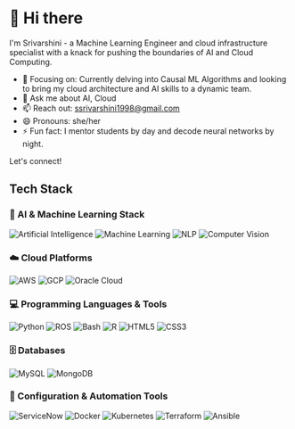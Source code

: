 # 👋 Hi there
I'm Srivarshini - a Machine Learning Engineer and cloud infrastructure specialist with a knack for pushing the boundaries of AI and Cloud Computing.
- 🔭 Focusing on: Currently delving into Causal ML Algorithms and looking to bring my cloud architecture and AI skills to a dynamic team.
- 💬 Ask me about AI, Cloud
- 📫 Reach out: [ssrivarshini1998@gmail.com](ssrivarshini1998@gmail.com)
- 😄 Pronouns: she/her
- ⚡ Fun fact: I mentor students by day and decode neural networks by night.

Let's connect!

## Tech Stack

### 🧠 AI & Machine Learning Stack

![Artificial Intelligence](https://img.shields.io/badge/-Artificial%20Intelligence-5C3EE8?style=flat&logo=ArtificialIntelligence&logoColor=white)
![Machine Learning](https://img.shields.io/badge/-Machine%20Learning-FF6F00?style=flat&logo=MachineLearning&logoColor=white)
![NLP](https://img.shields.io/badge/-NLP-3776AB?style=flat&logo=NLP&logoColor=white)
![Computer Vision](https://img.shields.io/badge/-Computer%20Vision-FF6F00?style=flat&logo=ComputerVision&logoColor=white)

### ☁️ Cloud Platforms

![AWS](https://img.shields.io/badge/-AWS-232F3E?style=flat&logo=amazonaws&logoColor=white)
![GCP](https://img.shields.io/badge/-GCP-4285F4?style=flat&logo=googlecloud&logoColor=white)
![Oracle Cloud](https://img.shields.io/badge/-OracleCloud-F80000?style=flat&logo=Oracle&logoColor=white)

### 💻 Programming Languages & Tools

![Python](https://img.shields.io/badge/-Python-3776AB?style=flat&logo=python&logoColor=white)
![ROS](https://img.shields.io/badge/-ROS-22314E?style=flat&logo=ROS&logoColor=white)
![Bash](https://img.shields.io/badge/-Bash-4EAA25?style=flat&logo=GNUBash&logoColor=white)
![R](https://img.shields.io/badge/-R-276DC3?style=flat&logo=R&logoColor=white)
![HTML5](https://img.shields.io/badge/-HTML5-E34F26?style=flat&logo=html5&logoColor=white)
![CSS3](https://img.shields.io/badge/-CSS3-1572B6?style=flat&logo=css3&logoColor=white)

### 🗄️ Databases

![MySQL](https://img.shields.io/badge/-MySQL-4479A1?style=flat&logo=mysql&logoColor=white)
![MongoDB](https://img.shields.io/badge/-MongoDB-47A248?style=flat&logo=mongodb&logoColor=white)

### 🔧 Configuration & Automation Tools

![ServiceNow](https://img.shields.io/badge/-ServiceNow-1C519A?style=flat&logo=ServiceNow&logoColor=white)
![Docker](https://img.shields.io/badge/-Docker-2496ED?style=flat&logo=docker&logoColor=white)
![Kubernetes](https://img.shields.io/badge/-Kubernetes-326CE5?style=flat&logo=kubernetes&logoColor=white)
![Terraform](https://img.shields.io/badge/-Terraform-623CE4?style=flat&logo=Terraform&logoColor=white)
![Ansible](https://img.shields.io/badge/-Ansible-EE0000?style=flat&logo=ansible&logoColor=white)

